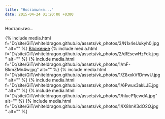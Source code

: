 ```yaml
---
title: "Ностальгия..."
date: 2015-04-24 01:20:00 +0300
---
```


Ностальгия...


{% include media.html f="D:/site/GiT/whiteldragon.github.io/assets/vk_photos/3/N1x4eUukyh0.jpg" alt="" %}
[Вложение](https://vk.com/video41076938_170792624)
{% include media.html f="D:/site/GiT/whiteldragon.github.io/assets/vk_photos/2/dfEsewHzFdk.jpg" alt="" %}
{% include media.html f="D:/site/GiT/whiteldragon.github.io/assets/vk_photos/1/mF-BkmZMn4w.jpg" alt="" %}
{% include media.html f="D:/site/GiT/whiteldragon.github.io/assets/vk_photos/1/Z8xxkVfDmwU.jpg" alt="" %}
{% include media.html f="D:/site/GiT/whiteldragon.github.io/assets/vk_photos/1/6Pwux3akLJE.jpg" alt="" %}
{% include media.html f="D:/site/GiT/whiteldragon.github.io/assets/vk_photos/1/hlucP1jewdA.jpg" alt="" %}
{% include media.html f="D:/site/GiT/whiteldragon.github.io/assets/vk_photos/1/lX8ImK3dO2Q.jpg" alt="" %}
